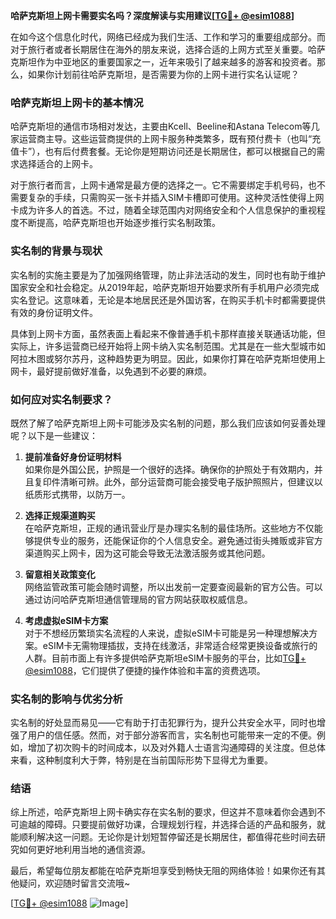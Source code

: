 **哈萨克斯坦上网卡需要实名吗？深度解读与实用建议[[TG💪+ @esim1088](https://t.me/s/esim1088)]**

在如今这个信息化时代，网络已经成为我们生活、工作和学习的重要组成部分。而对于旅行者或者长期居住在海外的朋友来说，选择合适的上网方式至关重要。哈萨克斯坦作为中亚地区的重要国家之一，近年来吸引了越来越多的游客和投资者。那么，如果你计划前往哈萨克斯坦，是否需要为你的上网卡进行实名认证呢？

### 哈萨克斯坦上网卡的基本情况

哈萨克斯坦的通信市场相对发达，主要由Kcell、Beeline和Astana Telecom等几家运营商主导。这些运营商提供的上网卡服务种类繁多，既有预付费卡（也叫“充值卡”），也有后付费套餐。无论你是短期访问还是长期居住，都可以根据自己的需求选择适合的上网卡。

对于旅行者而言，上网卡通常是最方便的选择之一。它不需要绑定手机号码，也不需要复杂的手续，只需购买一张卡并插入SIM卡槽即可使用。这种灵活性使得上网卡成为许多人的首选。不过，随着全球范围内对网络安全和个人信息保护的重视程度不断提高，哈萨克斯坦也开始逐步推行实名制政策。

### 实名制的背景与现状

实名制的实施主要是为了加强网络管理，防止非法活动的发生，同时也有助于维护国家安全和社会稳定。从2019年起，哈萨克斯坦开始要求所有手机用户必须完成实名登记。这意味着，无论是本地居民还是外国访客，在购买手机卡时都需要提供有效的身份证明文件。

具体到上网卡方面，虽然表面上看起来不像普通手机卡那样直接关联通话功能，但实际上，许多运营商已经开始将上网卡纳入实名制范围。尤其是在一些大型城市如阿拉木图或努尔苏丹，这种趋势更为明显。因此，如果你打算在哈萨克斯坦使用上网卡，最好提前做好准备，以免遇到不必要的麻烦。

### 如何应对实名制要求？

既然了解了哈萨克斯坦上网卡可能涉及实名制的问题，那么我们应该如何妥善处理呢？以下是一些建议：

1. **提前准备好身份证明材料**  
   如果你是外国公民，护照是一个很好的选择。确保你的护照处于有效期内，并且复印件清晰可辨。此外，部分运营商可能会接受电子版护照照片，但建议以纸质形式携带，以防万一。

2. **选择正规渠道购买**  
   在哈萨克斯坦，正规的通讯营业厅是办理实名制的最佳场所。这些地方不仅能够提供专业的服务，还能保证你的个人信息安全。避免通过街头摊贩或非官方渠道购买上网卡，因为这可能会导致无法激活服务或其他问题。

3. **留意相关政策变化**  
   网络监管政策可能会随时调整，所以出发前一定要查阅最新的官方公告。可以通过访问哈萨克斯坦通信管理局的官方网站获取权威信息。

4. **考虑虚拟eSIM卡方案**  
   对于不想经历繁琐实名流程的人来说，虚拟eSIM卡可能是另一种理想解决方案。eSIM卡无需物理插拔，支持在线激活，非常适合经常更换设备或旅行的人群。目前市面上有许多提供哈萨克斯坦eSIM卡服务的平台，比如[TG💪+ @esim1088](https://t.me/s/esim1088)，它们提供了便捷的操作体验和丰富的资费选项。

### 实名制的影响与优劣分析

实名制的好处显而易见——它有助于打击犯罪行为，提升公共安全水平，同时也增强了用户的信任感。然而，对于部分游客而言，实名制也可能带来一定的不便。例如，增加了初次购卡的时间成本，以及对外籍人士语言沟通障碍的关注度。但总体来看，这种制度利大于弊，特别是在当前国际形势下显得尤为重要。

### 结语

综上所述，哈萨克斯坦上网卡确实存在实名制的要求，但这并不意味着你会遇到不可逾越的障碍。只要提前做好功课，合理规划行程，并选择合适的产品和服务，就能顺利解决这一问题。无论你是计划短暂停留还是长期居住，都值得花些时间去研究如何更好地利用当地的通信资源。

最后，希望每位朋友都能在哈萨克斯坦享受到畅快无阻的网络体验！如果你还有其他疑问，欢迎随时留言交流哦~

[[TG💪+ @esim1088](https://t.me/s/esim1088) ![Image](https://i.postimg.cc/4NQfJmqS/Snipaste-2025-05-13-00-14-12.png)]